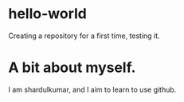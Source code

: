 # hello-world
Creating a repository for a first time, testing it.

# A bit about myself.
I am shardulkumar, and I aim to learn to use github.
